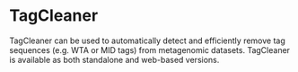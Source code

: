 # TagCleaner

TagCleaner can be used to automatically detect and efficiently remove tag sequences (e.g. WTA or MID tags) from metagenomic datasets. TagCleaner is available as both standalone and web-based versions.
